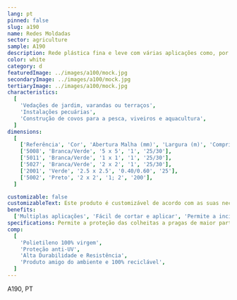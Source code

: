 ```yaml
---
lang: pt
pinned: false
slug: a190
name: Redes Moldadas
sector: agriculture
sample: A190
description: Rede plástica fina e leve com várias aplicações como, por exemplo, a protecção de culturas agrícolas contra animais.
color: white
category: d
featuredImage: ../images/a100/mock.jpg
secondaryImage: ../images/a100/mock.jpg
tertiaryImage: ../images/a100/mock.jpg
characteristics:
  [
    'Vedações de jardim, varandas ou terraços',
    'Instalações pecuárias',
    'Construção de covos para a pesca, viveiros e aquacultura',
  ]
dimensions:
  [
    ['Referência', 'Cor', 'Abertura Malha (mm)', 'Largura (m)', 'Comprimentos (m)'],
    ['5008', 'Branca/Verde', '5 x 5', '1', '25/30'],
    ['5011', 'Branca/Verde', '1 x 1', '1', '25/30'],
    ['5027', 'Branca/Verde', '2 x 2', '1', '25/30'],
    ['2001', 'Verde', '2.5 x 2.5', '0.40/0.60', '25'],
    ['5002', 'Preto', '2 x 2', '1; 2', '200'],
  ]

customizable: false
customizableText: Este produto é customizável de acordo com as suas necessidades. Contacte-nos para mais informações.
benefits:
  ['Multiplas aplicações', 'Fácil de cortar e aplicar', 'Permite a incidência de radiação solar']
specifications: Permite a proteção das colheitas a pragas de maior parte e a danos causados pelo manuseamento de alfaias agrícolas.
comp:
  [
    'Polietileno 100% virgem',
    'Proteção anti-UV',
    'Alta Durabilidade e Resistência',
    'Produto amigo do ambiente e 100% reciclável',
  ]
---
```


A190, PT
